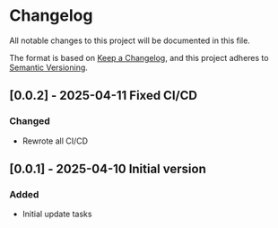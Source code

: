 # Changelog

All notable changes to this project will be documented in this file.

The format is based on [Keep a Changelog](https://keepachangelog.com/en/1.0.0/),
and this project adheres to [Semantic Versioning](https://semver.org/spec/v2.0.0.html).

## [0.0.2] - 2025-04-11 Fixed CI/CD

### Changed

- Rewrote all CI/CD

## [0.0.1] - 2025-04-10 Initial version

### Added

- Initial update tasks
